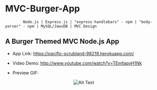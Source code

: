 
# MVC-Burger-App


            Node.js | Express.js | "express-handlebars" - npm | "body-parser" - npm | MySQL/JawsDB | MVC Design

## A Burger Themed MVC Node.js App 


* App Link: https://pacific-scrubland-98219.herokuapp.com/

* Video Demo: http://www.youtube.com/watch?v=TEmfaqyH1Nk


* Preview GIF:

<span style="text-align: center;">

![Alt Text](https://media.giphy.com/media/xUNda0odUl8ViFCGB2/giphy.gif)

</span>




